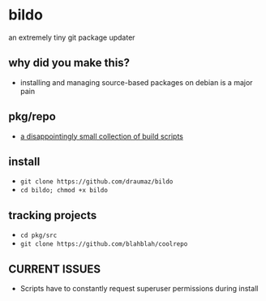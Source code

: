 # bildo
an extremely tiny git package updater

## why did you make this?
- installing and managing source-based packages on debian is a major pain

## pkg/repo
- <a href="https://github.com/draumaz/bildo/tree/main/pkg/repo">a disappointingly small collection of build scripts</a>

## install
- ```git clone https://github.com/draumaz/bildo```
- ```cd bildo; chmod +x bildo```

## tracking projects
- ```cd pkg/src```
- ```git clone https://github.com/blahblah/coolrepo```

## CURRENT ISSUES
- Scripts have to constantly request superuser permissions during install
